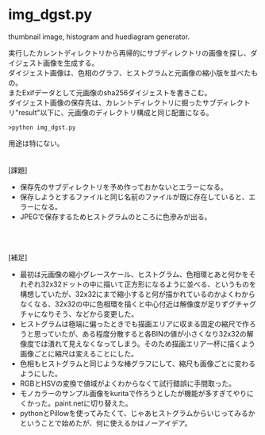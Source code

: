 # img_dgst.py
thumbnail image, histogram and huediagram generator.

実行したカレントディレクトリから再帰的にサブディレクトリの画像を探し、ダイジェスト画像を生成する。<br>
ダイジェスト画像は、色相のグラフ、ヒストグラムと元画像の縮小版を並べたもの。<br>
またExifデータとして元画像のsha256ダイジェストを書きこむ。<br>
ダイジェスト画像の保存先は、カレントディレクトリに掘ったサブディレクトリ"result"以下に、元画像のディレクトリ構成と同じ配置になる。<br>

```
>python img_dgst.py
```

用途は特にない。<br>
<br>
<br>
[課題]<br>
- 保存先のサブディレクトリを予め作っておかないとエラーになる。<br>
- 保存しようとするファイルと同じ名前のファイルが既に存在していると、エラーになる。<br>
- JPEGで保存するためヒストグラムのところに色滲みが出る。<br>
<br>
<br>

[補足]
- 最初は元画像の縮小グレースケール、ヒストグラム、色相環とあと何かをそれぞれ32x32ドットの中に描いて正方形になるように並べる、というものを構想していたが、32x32にまで縮小すると何が描かれているのかよくわからなくなる、32x32の中に色相環を描くと中心付近は解像度が足りずグチャグチャになりそう、などから変更した。<br>
- ヒストグラムは極端に偏ったときでも描画エリアに収まる固定の縮尺で作ろうと思っていたが、ある程度分散すると各BINの値が小さくなり32x32の解像度では潰れて見えなくなってしまう。そのため描画エリア一杯に描くよう画像ごとに縮尺は変えることにした。<br>
- 色相もヒストグラムと同じような棒グラフにして、縮尺も画像ごとに変わるようにした。
- RGBとHSVの変換で値域がよくわからなくて試行錯誤に手間取った。<br>
- モノカラーのサンプル画像をkuritaで作ろうとしたが機能が多すぎてやりにくかった。paint.netに切り替えた。<br>
- pythonとPillowを使ってみたくて、じゃあヒストグラムからいじってみるかということで始めたが、何に使えるかはノーアイデア。<br>
